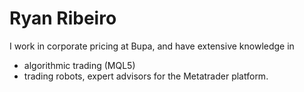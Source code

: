 # Ryan Ribeiro

I work in corporate pricing at Bupa, and have extensive knowledge in

- algorithmic trading (MQL5)
- trading robots, expert advisors for the Metatrader platform.
